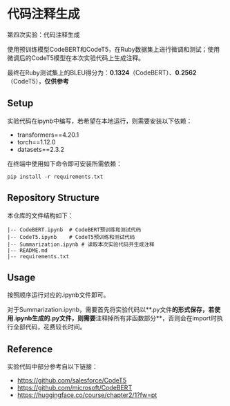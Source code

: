 # 代码注释生成
第四次实验：代码注释生成

使用预训练模型CodeBERT和CodeT5，在Ruby数据集上进行微调和测试；使用微调后的CodeT5模型在本次实验代码上生成注释。

最终在Ruby测试集上的BLEU得分为：**0.1324**（CodeBERT）、**0.2562**（CodeT5），**仅供参考**



## Setup

实验代码在ipynb中编写，若希望在本地运行，则需要安装以下依赖：

- transformers==4.20.1
- torch==1.12.0
- datasets==2.3.2

在终端中使用如下命令即可安装所需依赖：

```shell
pip install -r requirements.txt
```

 

## Repository Structure 

本仓库的文件结构如下：

```
|-- CodeBERT.ipynb	# CodeBERT预训练和测试代码
|-- CodeT5.ipynb	# CodeT5预训练和测试代码
|-- Summarization.ipynb	# 读取本次实验代码并生成注释
|-- README.md
|-- requirements.txt
```



## Usage

按照顺序运行对应的.ipynb文件即可。

对于Summarization.ipynb，需要首先将实验代码以**.py文件**的形式保存，若使用.ipynb生成的.py文件，则需要**注释掉所有非函数部分**，否则会在import时执行全部代码，花费较长时间。



## Reference

实验代码中部分参考自以下链接：

- https://github.com/salesforce/CodeT5
- https://github.com/microsoft/CodeBERT
- https://huggingface.co/course/chapter2/1?fw=pt

